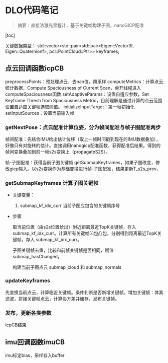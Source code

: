 # DLO代码笔记

> 摘要：直接法激光里程计，基于关键帧构建子图，nanoGICP配准   

[toc]

关键数据类型：
std::vector<std::pair<std::pair<Eigen::Vector3f, Eigen::Quaternionf>, pcl::PointCloud::Ptr>> keyframes;

## 点云回调函数icpCB

preprocessPoints：预处理点云，去nan值，降采样
computeMetrics：计算点云统计数据，Compute Spaciousness of Current Scan，单开线程进入computeSpaciousness函数
setAdaptiveParams：设置自适应参数，Set Keyframe Thresh from Spaciousness Metric，目前理解是通过计算的点云范围设置自适应关键帧选取阈值。
initializeInputTarget：第一帧初始化
setInputSources：设置当前输入帧

### getNextPose：点云配准计算位姿，分为帧间配准与帧子图配准两步

帧间配准：先结合IMU给出估计位移（取上一帧时间戳到现在的IMU数据叠加），好像只有对旋转的估计。直接调用nanogicp配准函数，获得配准后结果。得到的帧间变换叠加到前一帧s2s变换上（propagateS2S）。

帧-子图配准：获得当前子图关键帧 getSubmapKeyframes，如果子图改变，修改gicp输入。以s2s变换作为基础变换进行帧-子图配准，结果更新T_s2s_prev，

### getSubmapKeyframes 计算子图关键帧

- 关键变量：
  1. submap_kf_idx_curr 当前子图应包含的关键帧序号

- 步骤

  取当前位置（由s2s位置给出）附近距离最近TopK关键帧，存入submap_kf_idx_curr。计算所有关键帧凹包凸包，分别得到距离最近TopK关键帧，存入 submap_kf_idx_curr。

  子图关键帧去重，比较和前帧关键帧是否相同，赋值 submap_hasChanged。

  构建当前子图点云 submap_cloud 和 submap_normals

### updateKeyframes

先变换当前点云，计算临近关键帧。条件判断是否新增关键帧。增加关键帧：体素滤波，拼接关键帧点云，计算协方差并储存，发布关键帧。

### 发布，更新各类参数

icpCB结束

## imu回调函数imuCB

imu标定bias，采样存入buffer